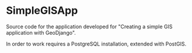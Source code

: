 SimpleGISApp
============
Source code for the application developed for "Creating a simple GIS application with GeoDjango".

In order to work requires a PostgreSQL installation, extended with PostGIS.
